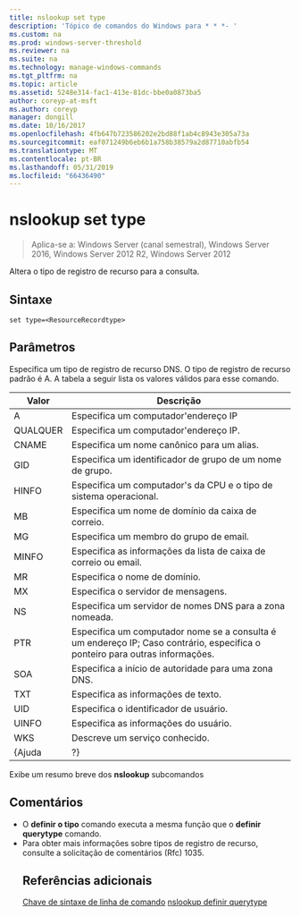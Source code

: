 ```yaml
---
title: nslookup set type
description: 'Tópico de comandos do Windows para * * *- '
ms.custom: na
ms.prod: windows-server-threshold
ms.reviewer: na
ms.suite: na
ms.technology: manage-windows-commands
ms.tgt_pltfrm: na
ms.topic: article
ms.assetid: 5248e314-fac1-413e-81dc-bbe0a0873ba5
author: coreyp-at-msft
ms.author: coreyp
manager: dongill
ms.date: 10/16/2017
ms.openlocfilehash: 4fb647b723586202e2bd88f1ab4c8943e305a73a
ms.sourcegitcommit: eaf071249b6eb6b1a758b38579a2d87710abfb54
ms.translationtype: MT
ms.contentlocale: pt-BR
ms.lasthandoff: 05/31/2019
ms.locfileid: "66436490"
---
```

# <a name="nslookup-set-type"></a>nslookup set type

>Aplica-se a: Windows Server (canal semestral), Windows Server 2016, Windows Server 2012 R2, Windows Server 2012

Altera o tipo de registro de recurso para a consulta.
## <a name="syntax"></a>Sintaxe
```
set type=<ResourceRecordtype>
```
## <a name="parameters"></a>Parâmetros
<ResourceRecordtype> Especifica um tipo de registro de recurso DNS. O tipo de registro de recurso padrão é A. A tabela a seguir lista os valores válidos para esse comando.

| Valor |                                                   Descrição                                                   |
|-------|-----------------------------------------------------------------------------------------------------------------|
|   A   |                                      Especifica um computador&#39;endereço IP                                      |
|  QUALQUER  |                                     Especifica um computador&#39;endereço IP.                                      |
| CNAME |                                    Especifica um nome canônico para um alias.                                     |
|  GID  |                                  Especifica um identificador de grupo de um nome de grupo.                                  |
| HINFO |                          Especifica um computador&#39;s da CPU e o tipo de sistema operacional.                           |
|  MB   |                                        Especifica um nome de domínio da caixa de correio.                                         |
|  MG   |                                         Especifica um membro do grupo de email.                                          |
| MINFO |                                   Especifica as informações da lista de caixa de correio ou email.                                   |
|  MR   |                                     Especifica o nome de domínio.                                      |
|  MX   |                                          Especifica o servidor de mensagens.                                          |
|  NS   |                                 Especifica um servidor de nomes DNS para a zona nomeada.                                 |
|  PTR  | Especifica um computador nome se a consulta é um endereço IP; Caso contrário, especifica o ponteiro para outras informações. |
|  SOA  |                                Especifica a início de autoridade para uma zona DNS.                                 |
|  TXT  |                                         Especifica as informações de texto.                                         |
|  UID  |                                         Especifica o identificador de usuário.                                          |
| UINFO |                                         Especifica as informações do usuário.                                         |
|  WKS  |                                         Descreve um serviço conhecido.                                         |
| {Ajuda |                                                       ?}                                                        |

Exibe um resumo breve dos <strong>nslookup</strong> subcomandos
## <a name="remarks"></a>Comentários
- O <strong>definir o tipo</strong> comando executa a mesma função que o <strong>definir querytype</strong> comando.
- Para obter mais informações sobre tipos de registro de recurso, consulte a solicitação de comentários (Rfc) 1035.
  ## <a name="additional-references"></a>Referências adicionais
  <a href="command-line-syntax-key.md" data-raw-source="[Command-Line Syntax Key](command-line-syntax-key.md)">Chave de sintaxe de linha de comando</a>
  <a href="nslookup-set-querytype.md" data-raw-source="[nslookup set querytype](nslookup-set-querytype.md)">nslookup definir querytype</a>
